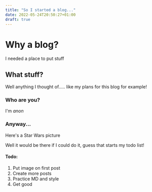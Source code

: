 ```yaml
---
title: "So I started a blog..."
date: 2022-05-24T20:50:27+01:00
draft: true
---
```


# Why a blog?
I needed a place to put stuff


## What stuff?
Well anything I thought of..... like my plans for this blog for example!


### Who are you?

I'm *anon*


### Anyway...
Here's a Star Wars picture

Well it would be there if I could do it, guess that starts my todo list!

#### Todo:
1. Put image on first post
2. Create more posts
3. Practice MD and style
4. Get good


<!--- Inline-style:
![1977 Star Wars movie poster](www.github.com/tomisee/tom-blog/public/images/StarWarsPoster1977.jpg) -->